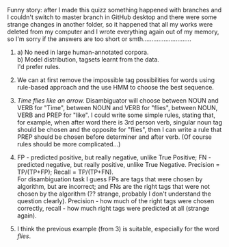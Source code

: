 Funny story: after I made this quizz something happened with branches and I couldn't switch to master branch in GitHub desktop
and there were some strange changes in another folder, so it happened that all my works were deleted from my computer
and I wrote everything again out of my memory, so I'm sorry if the answers are too short or smth............................


1. a) No need in large human-annotated corpora.  
b) Model distribution, tagsets learnt from the data.  
I'd prefer rules.

2. We can at first remove the impossible tag possibilities for words using rule-based approach and the use HMM to choose the best sequence.  

3. _Time flies like an arrow._
Disambiguator will choose between NOUN and VERB for "Time", between NOUN and VERB for "flies", between NOUN, VERB and PREP
for "like". I could write some simple rules, stating that, for example, when after word there is 3rd person verb, singular noun
tag should be chosen and the opposite for "flies", then I can write a rule that PREP should be chosen before determiner and after
verb. (Of course rules should be more complicated...)

4. FP - predicted positive, but really negative, unlike True Positive; FN - predicted negative, but really positive, unlike True Negative. Precision = TP/(TP+FP); Recall = TP/(TP+FN).  
For disambiguation task I guess FPs are tags that were chosen by algorithm, but are incorrect; and FNs are the right tags that were not chosen by the algorithm (?? strange, probably I don't understand the question clearly). Precision - how much of the right tags were chosen correctly, recall - how much right tags were predicted at all (strange again).

5. I think the previous example (from 3) is suitable, especially for the word _flies_.
